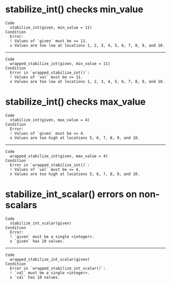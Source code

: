 # stabilize_int() checks min_value

    Code
      stabilize_int(given, min_value = 11)
    Condition
      Error:
      ! Values of `given` must be >= 11.
      x Values are too low at locations 1, 2, 3, 4, 5, 6, 7, 8, 9, and 10.

---

    Code
      wrapped_stabilize_int(given, min_value = 11)
    Condition
      Error in `wrapped_stabilize_int()`:
      ! Values of `val` must be >= 11.
      x Values are too low at locations 1, 2, 3, 4, 5, 6, 7, 8, 9, and 10.

# stabilize_int() checks max_value

    Code
      stabilize_int(given, max_value = 4)
    Condition
      Error:
      ! Values of `given` must be <= 4.
      x Values are too high at locations 5, 6, 7, 8, 9, and 10.

---

    Code
      wrapped_stabilize_int(given, max_value = 4)
    Condition
      Error in `wrapped_stabilize_int()`:
      ! Values of `val` must be <= 4.
      x Values are too high at locations 5, 6, 7, 8, 9, and 10.

# stabilize_int_scalar() errors on non-scalars

    Code
      stabilize_int_scalar(given)
    Condition
      Error:
      ! `given` must be a single <integer>.
      x `given` has 10 values.

---

    Code
      wrapped_stabilize_int_scalar(given)
    Condition
      Error in `wrapped_stabilize_int_scalar()`:
      ! `val` must be a single <integer>.
      x `val` has 10 values.

